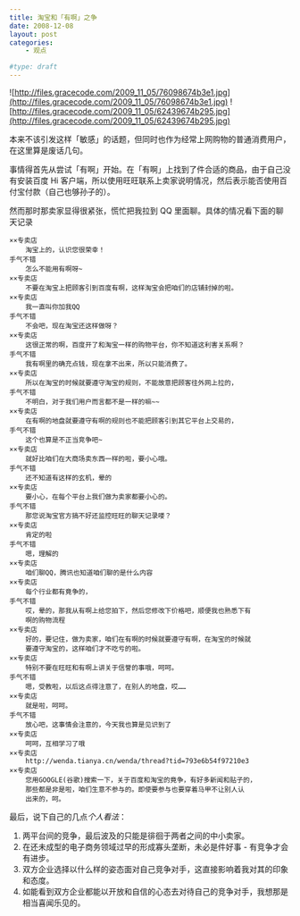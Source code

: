 ```yaml
---
title: 淘宝和「有啊」之争
date: 2008-12-08
layout: post
categories:
    - 观点

#type: draft
---
```


![http://files.gracecode.com/2009_11_05/76098674b3e1.jpg](http://files.gracecode.com/2009_11_05/76098674b3e1.jpg) ![http://files.gracecode.com/2009_11_05/62439674b295.jpg](http://files.gracecode.com/2009_11_05/62439674b295.jpg)

本来不该引发这样「敏感」的话题，但同时也作为经常上网购物的普通消费用户，在这里算是废话几句。

事情得首先从尝试「有啊」开始。在「有啊」上找到了件合适的商品，由于自己没有安装百度 Hi 客户端，所以使用旺旺联系上卖家说明情况，然后表示能否使用百付宝付款（自己也够孙子的）。

然而那时那卖家显得很紧张，慌忙把我拉到 QQ 里面聊。具体的情况看下面的聊天记录

```
××专卖店
    淘宝上的，认识您很荣幸！
手气不错
    怎么不能用有啊呀~ 
××专卖店
    不要在淘宝上把顾客引到百度有啊，这样淘宝会把咱们的店铺封掉的啦。
××专卖店
    我一直叫你加我QQ
手气不错
    不会吧，现在淘宝还这样做呀？ 
××专卖店
    这很正常的啊，百度开了和淘宝一样的购物平台，你不知道这利害关系啊？
手气不错 
    我有啊里的确充点钱，现在拿不出来，所以只能消费了。 
××专卖店
    所以在淘宝的时候就要遵守淘宝的规则，不能故意把顾客往外网上拉的，
手气不错 
    不明白，对于我们用户而言都不是一样的嘛~~
××专卖店
    在有啊的地盘就要遵守有啊的规则也不能把顾客引到其它平台上交易的，
手气不错
    这个也算是不正当竞争吧~ 
××专卖店
    就好比咱们在大商场卖东西一样的啦，要小心哦。
手气不错 
    还不知道有这样的玄机，晕的 
××专卖店
    要小心，在每个平台上我们做为卖家都要小心的。
手气不错 
    那您说淘宝官方搞不好还监控旺旺的聊天记录喽？
××专卖店
    肯定的啦
手气不错 
    嗯，理解的 
××专卖店
    咱们聊QQ，腾讯也知道咱们聊的是什么内容
××专卖店 
    每个行业都有竟争的，
手气不错 
    哎，晕的，那我从有啊上给您拍下，然后您修改下价格吧，顺便我也熟悉下有
    啊的购物流程 
××专卖店
    好的，要记住，做为卖家，咱们在有啊的时候就要遵守有啊，在淘宝的时候就
    要遵守淘宝的，这样咱们才不吃亏的啦。
××专卖店
    特别不要在旺旺和有啊上讲关于信誉的事哦，呵呵。
手气不错
    嗯，受教啦，以后这点得注意了，在别人的地盘，哎…… 
××专卖店 
    就是啦，呵呵。
手气不错 
    放心吧，这事情会注意的，今天我也算是见识到了 
××专卖店 
    呵呵，互相学习了哦 
××专卖店
    http://wenda.tianya.cn/wenda/thread?tid=793e6b54f97210e3
××专卖店 
    您用GOOGLE(谷歌)搜索一下，关于百度和淘宝的竟争，有好多新闻和贴子的，
    那些都是非是啦，咱们生意不参与的。即使要参与也要穿着马甲不让别人认
    出来的，呵。
```

最后，说下自己的几点*个人看法*：

1. 两平台间的竞争，最后波及的只能是徘徊于两者之间的中小卖家。
2. 在还未成型的电子商务领域过早的形成寡头垄断，未必是件好事 - 有竞争才会有进步。
3. 双方企业选择以什么样的姿态面对自己竞争对手，这直接影响着我对其的印象和态度。
4. 如能看到双方企业都能以开放和自信的心态去对待自己的竞争对手，我想那是相当喜闻乐见的。
